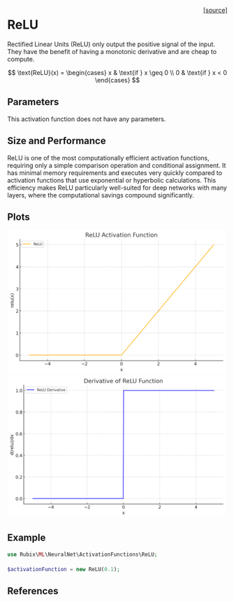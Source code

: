 <span style="float:right;"><a href="https://github.com/RubixML/ML/blob/master/src/NeuralNet/ActivationFunctions/ReLU/ReLU.php">[source]</a></span>

# ReLU
Rectified Linear Units (ReLU) only output the positive signal of the input. They have the benefit of having a monotonic derivative and are cheap to compute.

$$
\text{ReLU}(x) =
\begin{cases}
x & \text{if } x \geq 0 \\
0 & \text{if } x < 0
\end{cases}
$$

## Parameters
This activation function does not have any parameters.

## Size and Performance
ReLU is one of the most computationally efficient activation functions, requiring only a simple comparison operation and conditional assignment. It has minimal memory requirements and executes very quickly compared to activation functions that use exponential or hyperbolic calculations. This efficiency makes ReLU particularly well-suited for deep networks with many layers, where the computational savings compound significantly.

## Plots
<img src="../../images/activation-functions/relu.png" alt="ReLU Function" width="500" height="auto">

<img src="../../images/activation-functions/relu-derivative.png" alt="ReLU Derivative" width="500" height="auto">

## Example
```php
use Rubix\ML\NeuralNet\ActivationFunctions\ReLU;

$activationFunction = new ReLU(0.1);
```

## References
[^1]: A. L. Maas et al. (2013). Rectifier Nonlinearities Improve Neural Network Acoustic Models.
[^2]: K. Konda et al. (2015). Zero-bias Autoencoders and the Benefits of Co-adapting Features.
